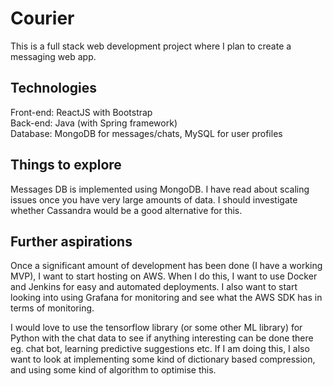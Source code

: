 # Courier

This is a full stack web development project where I plan to create a messaging web app.

## Technologies

Front-end: ReactJS with Bootstrap \
Back-end: Java (with Spring framework) \
Database: MongoDB for messages/chats, MySQL for user profiles

## Things to explore

Messages DB is implemented using MongoDB. I have read about scaling issues once you have very large amounts of data. I should investigate whether Cassandra would be a good alternative for this.

## Further aspirations

Once a significant amount of development has been done (I have a working MVP), I want to start hosting on AWS. When I do this, I want to use Docker and Jenkins for easy and automated deployments. I also want to start looking into using Grafana for monitoring and see what the AWS SDK has in terms of monitoring.

I would love to use the tensorflow library (or some other ML library) for Python with the chat data to see if anything interesting can be done there eg. chat bot, learning predictive suggestions etc. If I am doing this, I also want to look at implementing some kind of dictionary based compression, and using some kind of algorithm to optimise this.
